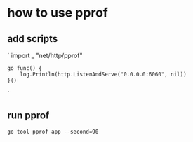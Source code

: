 # how to use pprof

## add scripts
`
	import _ "net/http/pprof"

	go func() {
 		log.Println(http.ListenAndServe("0.0.0.0:6060", nil))
	}()
`

## run pprof
`go tool pprof app --second=90`
